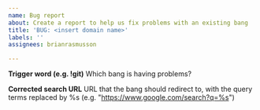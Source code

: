 ```yaml
---
name: Bug report
about: Create a report to help us fix problems with an existing bang
title: 'BUG: <insert domain name>'
labels: ''
assignees: brianrasmusson

---
```


**Trigger word (e.g. !git)**
Which bang is having problems?

**Corrected search URL**
URL that the bang should redirect to, with the query terms replaced by %s (e.g. "https://www.google.com/search?q=%s")
